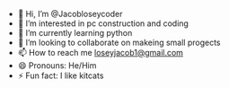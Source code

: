- 👋 Hi, I’m @Jacobloseycoder
- 👀 I’m interested in pc construction and coding
- 🌱 I’m currently learning python
- 💞️ I’m looking to collaborate on makeing small progects
- 📫 How to reach me loseyjacob1@gmail.com
- 😄 Pronouns: He/Him
- ⚡ Fun fact: I like kitcats

<!---
Jacobloseycoder/Jacobloseycoder is a ✨ special ✨ repository because its `README.md` (this file) appears on your GitHub profile.
You can click the Preview link to take a look at your changes.
--->
